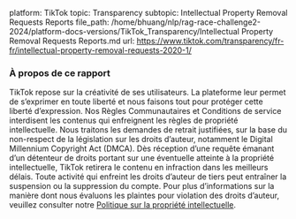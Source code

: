 platform: TikTok
topic: Transparency
subtopic: Intellectual Property Removal Requests Reports
file_path: /home/bhuang/nlp/rag-race-challenge2-2024/platform-docs-versions/TikTok_Transparency/Intellectual Property Removal Requests Reports.md
url: https://www.tiktok.com/transparency/fr-fr/intellectual-property-removal-requests-2020-1/


### À propos de ce rapport

TikTok repose sur la créativité de ses utilisateurs. La plateforme leur permet de s’exprimer en toute liberté et nous faisons tout pour protéger cette liberté d’expression. Nos Règles Communautaires et Conditions de service interdisent les contenus qui enfreignent les règles de propriété intellectuelle. Nous traitons les demandes de retrait justifiées, sur la base du non-respect de la législation sur les droits d’auteur, notamment le Digital Millennium Copyright Act (DMCA). Dès réception d’une requête émanant d’un détenteur de droits portant sur une éventuelle atteinte à la propriété intellectuelle, TikTok retirera le contenu en infraction dans les meilleurs délais. Toute activité qui enfreint les droits d’auteur de tiers peut entraîner la suspension ou la suppression du compte. Pour plus d’informations sur la manière dont nous évaluons les plaintes pour violation des droits d’auteur, veuillez consulter notre [Politique sur la propriété intellectuelle](https://www.tiktok.com/legal/copyright-policy).